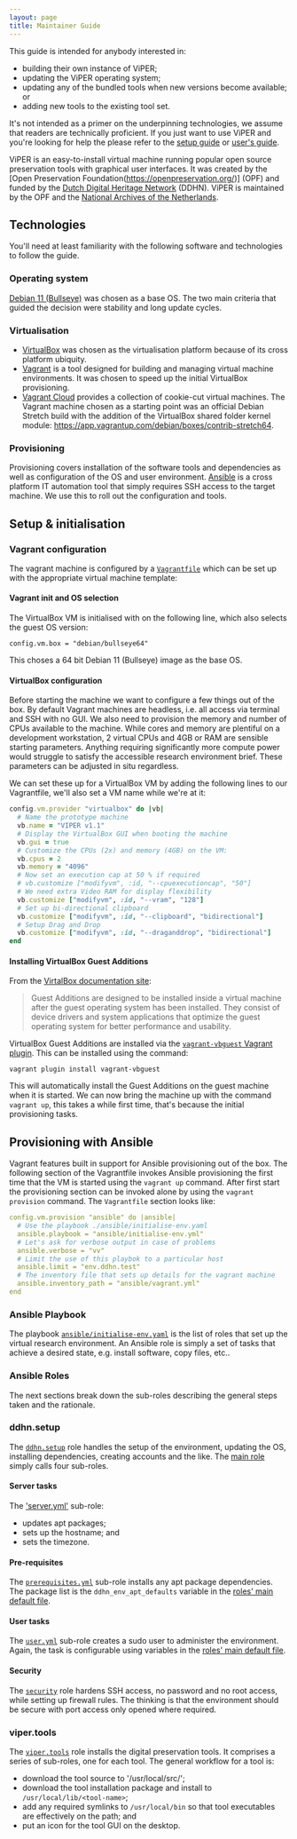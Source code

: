 ```yaml
---
layout: page
title: Maintainer Guide
---
```


This guide is intended for anybody interested in:

- building their own instance of ViPER;
- updating the ViPER operating system;
- updating any of the bundled tools when new versions become available; or
- adding new tools to the existing tool set.

It's not intended as a primer on the underpinning technologies, we assume that readers
are technically proficient. If you just want to use ViPER and you're looking for help
the please refer to the [setup guide](../setup/) or [user's guide](../guide/).

ViPER is an easy-to-install virtual machine running popular open source preservation tools with graphical user interfaces. It was created by the [Open Preservation Foundation(https://openpreservation.org/)] (OPF) and funded by the [Dutch Digital Heritage Network](https://www.netwerkdigitaalerfgoed.nl/) (DDHN). ViPER is maintained by the OPF and the [National Archives of the Netherlands](https://www.nationaalarchief.nl/).

## Technologies

You'll need at least familiarity with the following software and technologies to follow the guide.

### Operating system

[Debian 11 (Bullseye)](https://www.debian.org/) was chosen as a base OS. The two main criteria that guided the decision were stability and long update cycles.

### Virtualisation

- [VirtualBox](https://www.virtualbox.org/) was chosen as the virtualisation platform because of its cross platform ubiquity.
- [Vagrant](https://www.vagrantup.com/) is a tool designed for building and managing virtual machine environments. It was chosen to speed up the initial VirtualBox provisioning.
- [Vagrant Cloud](https://app.vagrantup.com/) provides a collection of cookie-cut virtual machines. The Vagrant machine chosen as a starting point was an official Debian Stretch build with the addition of the VirtualBox shared folder kernel module: <https://app.vagrantup.com/debian/boxes/contrib-stretch64>.

### Provisioning

Provisioning covers installation of the software tools and dependencies as well as configuration of the OS and user environment. [Ansible](https://docs.ansible.com/ansible/latest/index.html) is a cross platform IT automation tool that simply requires SSH access to the target machine. We use this to roll out the configuration and tools.

## Setup & initialisation

### Vagrant configuration

The vagrant machine is configured by a [`Vagrantfile`](https://github.com/openpreserve/ddhn-forge/blob/master/Vagrantfile) which can be set up with the appropriate virtual machine template:

#### Vagrant init and OS selection

The VirtualBox VM is initialised with on the following line, which also selects the guest OS version:

```shell
config.vm.box = "debian/bullseye64"
```

This choses a 64 bit Debian 11 (Bullseye) image as the base OS.

#### VirtualBox configuration

Before starting the machine we want to configure a few things out of the box. By default Vagrant machines are headless, i.e. all access via terminal and SSH with no GUI. We also need to provision the memory and number of CPUs available to the machine. While cores and memory are plentiful on a development workstation, 2 virtual CPUs and 4GB or RAM are sensible starting parameters. Anything requiring significantly more compute power would struggle to satisfy the accessible research environment brief. These parameters can be adjusted in situ regardless.

We can set these up for a VirtualBox VM by adding the following lines to our Vagrantfile, we'll also set a VM name while we're at it:

```ruby
config.vm.provider "virtualbox" do |vb|
  # Name the prototype machine
  vb.name = "VIPER v1.1"
  # Display the VirtualBox GUI when booting the machine
  vb.gui = true
  # Customize the CPUs (2x) and memory (4GB) on the VM:
  vb.cpus = 2
  vb.memory = "4096"
  # Now set an execution cap at 50 % if required
  # vb.customize ["modifyvm", :id, "--cpuexecutioncap", "50"]
  # We need extra Video RAM for display flexibility
  vb.customize ["modifyvm", :id, "--vram", "128"]
  # Set up bi-directional clipboard
  vb.customize ["modifyvm", :id, "--clipboard", "bidirectional"]
  # Setup Drag and Drop
  vb.customize ["modifyvm", :id, "--draganddrop", "bidirectional"]
end
```

#### Installing VirtualBox Guest Additions

From the [VirtalBox documentation site](https://www.virtualbox.org/manual/ch04.html#guestadd-intro):

> Guest Additions are designed to be installed inside a virtual machine after the guest operating system has been installed. They consist of device drivers and system applications that optimize the guest operating system for better performance and usability.

VirtualBox Guest Additions are installed via the [`vagrant-vbguest` Vagrant plugin](https://github.com/dotless-de/vagrant-vbguest). This can be installed using the command:

```shell
vagrant plugin install vagrant-vbguest
```

This will automatically install the Guest Additions on the guest machine when it is started. We can now bring the machine up with the command `vagrant up`, this takes a while first time, that's because the initial provisioning tasks.

## Provisioning with Ansible

Vagrant features built in support for Ansible provisioning out of the box. The following section of the Vagrantfile invokes Ansible
provisioning the first time that the VM is started using the `vagrant up` command. After first start the provisioning section can be
invoked alone by using the `vagrant provision` command. The `Vagrantfile` section looks like:

```yaml
config.vm.provision "ansible" do |ansible|
  # Use the playbook ./ansible/initialise-env.yaml
  ansible.playbook = "ansible/initialise-env.yml"
  # Let's ask for verbose output in case of problems
  ansible.verbose = "vv"
  # Limit the use of this playbok to a particular host
  ansible.limit = "env.ddhn.test"
  # The inventory file that sets up details for the vagrant machine
  ansible.inventory_path = "ansible/vagrant.yml"
end
```

### Ansible Playbook

The playbook [`ansible/initialise-env.yaml`](https://github.com/openpreserve/ddhn-forge/blob/master/ansible/initialise-env.yml) is the list of roles that set up the virtual research environment.
An Ansible role is simply a set of tasks that achieve a desired state, e.g. install software, copy files, etc..

### Ansible Roles

The next sections break down the sub-roles describing the general steps taken and the rationale.

### ddhn.setup

The [`ddhn.setup`](https://github.com/openpreserve/ddhn-forge/blob/master/ansible/roles/ddhn.setup) role handles the setup of the environment, updating the OS, installing dependencies, creating accounts and the like. The [main role](https://github.com/openpreserve/ddhn-forge/blob/master/ansible/roles/ddhn.setup/tasks/main.yml) simply calls four sub-roles.

#### Server tasks

The ['server.yml'](https://github.com/openpreserve/ddhn-forge/blob/master/ansible/roles/ddhn.setup/tasks/server.yml) sub-role:

- updates apt packages;
- sets up the hostname; and
- sets the timezone.

#### Pre-requisites

The [`prerequisites.yml`](https://github.com/openpreserve/ddhn-forge/blob/master/ansible/roles/ddhn.setup/tasks/prerequisites.yml) sub-role installs any apt package dependencies. The package list is the `ddhn_env_apt_defaults` variable in the [roles' main default file](https://github.com/openpreserve/ddhn-forge/blob/master/ansible/roles/ddhn.setup/defaults/main.yml).

#### User tasks

The [`user.yml`](https://github.com/openpreserve/ddhn-forge/blob/master/ansible/roles/ddhn.setup/tasks/user.yml) sub-role creates a sudo user to administer the environment. Again, the task is configurable using variables in the [roles' main default file](https://github.com/openpreserve/ddhn-forge/blob/master/ansible/roles/ddhn.setup/defaults/main.yml).

#### Security

The [`security`](https://github.com/openpreserve/ddhn-forge/blob/master/ansible/roles/ddhn.setup/tasks/security) role hardens SSH access, no password and no root access, while setting up firewall rules. The thinking is that the environment should be secure with port access only opened where required.

### viper.tools

The [`viper.tools`](https://github.com/openpreserve/ddhn-forge/blob/master/ansible/roles/viper.tools) role installs the digital preservation tools. It comprises a series of sub-roles, one for each tool. The general workflow for a tool is:

- download the tool source to '/usr/local/src/<tool-name>';
- download the tool installation package and install to `/usr/local/lib/<tool-name>`;
- add any required symlinks to `/usr/local/bin` so that tool executables are effectively on the path; and
- put an icon for the tool GUI on the desktop.
